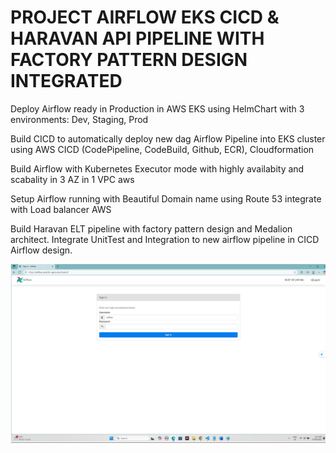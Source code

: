 <h1>PROJECT AIRFLOW EKS CICD & HARAVAN API PIPELINE WITH FACTORY PATTERN DESIGN INTEGRATED</h1>


Deploy Airflow ready in Production in AWS EKS using HelmChart with 3 environments: Dev, Staging, Prod

Build CICD to automatically deploy new dag Airflow Pipeline into EKS cluster using AWS CICD (CodePipeline, CodeBuild, Github, ECR), Cloudformation

Build Airflow with Kubernetes Executor mode with highly availabity and scabality in 3 AZ in 1 VPC aws

Setup Airflow running with Beautiful Domain name using Route 53 integrate with Load balancer AWS

Build Haravan ELT pipeline with factory pattern design and Medalion architect. 
Integrate UnitTest and Integration to new airflow pipeline in CICD Airflow design.

![alt text](image/airflowraw.png)